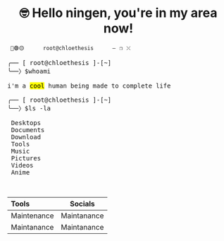 <center>
 <h1>
  🤓 Hello ningen, you're in my area now!
 </h1>
</center>


<code> 🔴🟢🟡&emsp;&emsp;&emsp;&emsp;&emsp; root@chloethesis &emsp;&emsp;&emsp;&emsp;&emsp;—⠀❐⠀⤬ </code>

<pre>
╭── [ root@chloethesis ]-[~]
╰──〉$whoami
 
i'm a <mark>cool</mark> human being made to complete life

╭── [ root@chloethesis ]-[~]
╰──〉$ls -la

 Desktops
 Documents
 Download
 Tools
 Music
 Pictures
 Videos
 Anime
 
 
</pre>

 | Tools | Socials | 
| :---         |     :---:      |       
| Maintenance   | Maintanance    |
| Maintanance     | Maintanance      |
